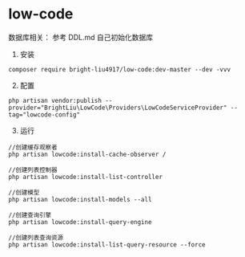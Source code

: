 # low-code

数据库相关：
参考 DDL.md 自己初始化数据库

1. 安装
```text
composer require bright-liu4917/low-code:dev-master --dev -vvv
```
2. 配置
```text
php artisan vendor:publish --provider="BrightLiu\LowCode\Providers\LowCodeServiceProvider" --tag="lowcode-config"
```
3. 运行
```text
//创建缓存观察者
php artisan lowcode:install-cache-observer /

//创建列表控制器
php artisan lowcode:install-list-controller

//创建模型
php artisan lowcode:install-models --all

//创建查询引擎
php artisan lowcode:install-query-engine

//创建列表查询资源
php artisan lowcode:install-list-query-resource --force
```
